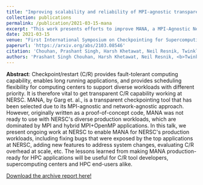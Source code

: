 ```yaml
---
title: "Improving scalability and reliability of MPI-agnostic transparent checkpointing for production workloads at NERSC"
collection: publications
permalink: /publication/2021-03-15-mana
excerpt: "This work presents efforts to improve MANA, a MPI-Agnostic Network-Agnostic C/R tool, for NERSC's production workloads."
date: 2021-03-15
venue: "First International Symposium on Checkpointing for Supercomputing <b>(SuperCheck'21)</b>"
paperurl: 'https://arxiv.org/abs/2103.08546'
citation: 'Chouhan, Prashant Singh, Harsh Khetawat, Neil Resnik, Twinkle Jain, Rohan Garg, Gene Cooperman, Rebecca Hartman-Baker, and Zhengji Zhao. "Improving scalability and reliability of MPI-agnostic transparent checkpointing for production workloads at NERSC." arXiv preprint arXiv:2103.08546 (2021).'
authors: 'Prashant Singh Chouhan, Harsh Khetawat, Neil Resnik, <b>Twinkle Jain</b>, Rohan Garg, Gene Cooperman, Rebecca Hartman-Baker, and Zhengji Zhao'
---
```


**Abstract**: Checkpoint/restart (C/R) provides fault-tolerant computing capability, enables long running applications, and provides scheduling flexibility for computing centers to support diverse workloads with different priority. It is therefore vital to get transparent C/R capability working at NERSC. MANA, by Garg et. al., is a transparent checkpointing tool that has been selected due to its MPI-agnostic and network-agnostic approach. However, originally written as a proof-of-concept code, MANA was not ready to use with NERSC's diverse production workloads, which are dominated by MPI and hybrid MPI+OpenMP applications. In this talk, we present ongoing work at NERSC to enable MANA for NERSC's production workloads, including fixing bugs that were exposed by the top applications at NERSC, adding new features to address system changes, evaluating C/R overhead at scale, etc. The lessons learned from making MANA production-ready for HPC applications will be useful for C/R tool developers, supercomputing centers and HPC end-users alike.

<i class="fas fa-file-pdf"></i> [Download the archive report here!](https://arxiv.org/pdf/2103.08546.pdf)
